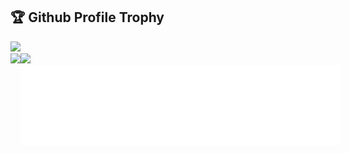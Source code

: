 <h2>🏆 Github Profile Trophy</h2>
<a href="https://github.com/ryo-ma/github-profile-trophy">
  <img width=800 src="https://github-profile-trophy.vercel.app/?username=Prime1Code&column=9&theme=flat&no-frame=true"/>
</a>

<div>
  <img height="170" align="left" src="https://github-readme-stats.vercel.app/api?username=Prime1Code&count_private=true&include_all_commits=true" />
  <img src="https://github-readme-stats.vercel.app/api/top-langs/?username=Prime1Code&layout=compact" />
</div>

<div style="display:flex">
  <img src="exported-holo-pin(1).svg" width="128" />
  <img src="exported-holo-pin(2).svg" width="128" />
  <img src="exported-holo-pin(3).svg" width="128" />
  <img src="exported-holo-pin(4).svg" width="128" />
</div>

<!--
**Prime1Code/Prime1Code** is a ✨ _special_ ✨ repository because its `README.md` (this file) appears on your GitHub profile.

Here are some ideas to get you started:

- 🔭 I’m currently working on ...
- 🌱 I’m currently learning ...
- 👯 I’m looking to collaborate on ...
- 🤔 I’m looking for help with ...
- 💬 Ask me about ...
- 📫 How to reach me: ...
- 😄 Pronouns: ...
- ⚡ Fun fact: ...
-->
